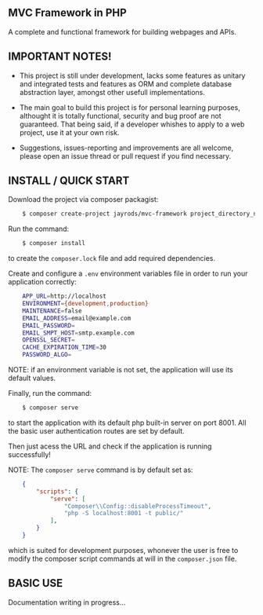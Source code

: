 ## MVC Framework in PHP

A complete and functional framework for building webpages and APIs.


## IMPORTANT NOTES!

 - This project is still under development, lacks some features as unitary and integrated tests and features as ORM and complete database abstraction layer, amongst other usefull implementations.

 - The main goal to build this project is for personal learning purposes, althought it is totally functional, security and bug proof are not guaranteed. That being said,  if a developer whishes to apply to a web project, use it at your own risk.

 - Suggestions, issues-reporting and improvements are all welcome, please open an issue thread or pull request if you find necessary.


## INSTALL / QUICK START

Download the project via composer packagist:

```bash
    $ composer create-project jayrods/mvc-framework project_directory_name
```

Run the command:

```bash
    $ composer install
```

to create the `composer.lock` file and add required dependencies.

Create and configure a `.env` environment variables file in order to run your application correctly:

```bash
    APP_URL=http://localhost
    ENVIRONMENT={development,production}
    MAINTENANCE=false
    EMAIL_ADDRESS=email@example.com
    EMAIL_PASSWORD=
    EMAIL_SMPT_HOST=smtp.example.com
    OPENSSL_SECRET=
    CACHE_EXPIRATION_TIME=30
    PASSWORD_ALGO=
```

NOTE: if an environment variable is not set, the application will use its default values.

Finally, run the command:

```bash
    $ composer serve
```

to start the application with its default php built-in server on port 8001. All the basic user authentication routes are set by default.

Then just acess the URL and check if the application is running successfully!


NOTE: The `composer serve` command is by default set as:

```json
    {
        "scripts": {
            "serve": [
                "Composer\\Config::disableProcessTimeout",
                "php -S localhost:8001 -t public/"
            ],
        }
    }
```

which is suited for development purposes, whonever the user is free to modify the composer script commands at will in the `composer.json` file.


## BASIC USE

Documentation writing in progress...

